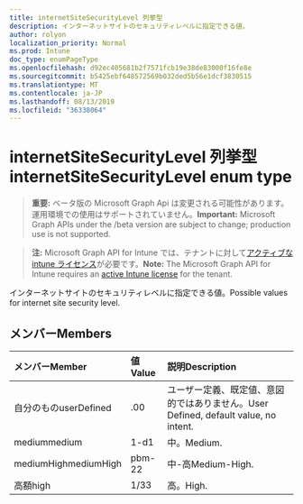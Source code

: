 ```yaml
---
title: internetSiteSecurityLevel 列挙型
description: インターネットサイトのセキュリティレベルに指定できる値。
author: rolyon
localization_priority: Normal
ms.prod: Intune
doc_type: enumPageType
ms.openlocfilehash: d92ec405681b2f7571fcb19e38de83000f16fe8e
ms.sourcegitcommit: b5425ebf648572569b032ded5b56e1dcf3830515
ms.translationtype: MT
ms.contentlocale: ja-JP
ms.lasthandoff: 08/13/2019
ms.locfileid: "36338064"
---
```

# <a name="internetsitesecuritylevel-enum-type"></a><span data-ttu-id="50a2a-103">internetSiteSecurityLevel 列挙型</span><span class="sxs-lookup"><span data-stu-id="50a2a-103">internetSiteSecurityLevel enum type</span></span>

> <span data-ttu-id="50a2a-104">**重要:** ベータ版の Microsoft Graph Api は変更される可能性があります。運用環境での使用はサポートされていません。</span><span class="sxs-lookup"><span data-stu-id="50a2a-104">**Important:** Microsoft Graph APIs under the /beta version are subject to change; production use is not supported.</span></span>

> <span data-ttu-id="50a2a-105">**注:** Microsoft Graph API for Intune では、テナントに対して[アクティブな intune ライセンス](https://go.microsoft.com/fwlink/?linkid=839381)が必要です。</span><span class="sxs-lookup"><span data-stu-id="50a2a-105">**Note:** The Microsoft Graph API for Intune requires an [active Intune license](https://go.microsoft.com/fwlink/?linkid=839381) for the tenant.</span></span>

<span data-ttu-id="50a2a-106">インターネットサイトのセキュリティレベルに指定できる値。</span><span class="sxs-lookup"><span data-stu-id="50a2a-106">Possible values for internet site security level.</span></span>

## <a name="members"></a><span data-ttu-id="50a2a-107">メンバー</span><span class="sxs-lookup"><span data-stu-id="50a2a-107">Members</span></span>
|<span data-ttu-id="50a2a-108">メンバー</span><span class="sxs-lookup"><span data-stu-id="50a2a-108">Member</span></span>|<span data-ttu-id="50a2a-109">値</span><span class="sxs-lookup"><span data-stu-id="50a2a-109">Value</span></span>|<span data-ttu-id="50a2a-110">説明</span><span class="sxs-lookup"><span data-stu-id="50a2a-110">Description</span></span>|
|:---|:---|:---|
|<span data-ttu-id="50a2a-111">自分のもの</span><span class="sxs-lookup"><span data-stu-id="50a2a-111">userDefined</span></span>|<span data-ttu-id="50a2a-112">.0</span><span class="sxs-lookup"><span data-stu-id="50a2a-112">0</span></span>|<span data-ttu-id="50a2a-113">ユーザー定義、既定値、意図的ではありません。</span><span class="sxs-lookup"><span data-stu-id="50a2a-113">User Defined, default value, no intent.</span></span>|
|<span data-ttu-id="50a2a-114">medium</span><span class="sxs-lookup"><span data-stu-id="50a2a-114">medium</span></span>|<span data-ttu-id="50a2a-115">1-d</span><span class="sxs-lookup"><span data-stu-id="50a2a-115">1</span></span>|<span data-ttu-id="50a2a-116">中。</span><span class="sxs-lookup"><span data-stu-id="50a2a-116">Medium.</span></span>|
|<span data-ttu-id="50a2a-117">mediumHigh</span><span class="sxs-lookup"><span data-stu-id="50a2a-117">mediumHigh</span></span>|<span data-ttu-id="50a2a-118">pbm-2</span><span class="sxs-lookup"><span data-stu-id="50a2a-118">2</span></span>|<span data-ttu-id="50a2a-119">中-高</span><span class="sxs-lookup"><span data-stu-id="50a2a-119">Medium-High.</span></span>|
|<span data-ttu-id="50a2a-120">高額</span><span class="sxs-lookup"><span data-stu-id="50a2a-120">high</span></span>|<span data-ttu-id="50a2a-121">1/3</span><span class="sxs-lookup"><span data-stu-id="50a2a-121">3</span></span>|<span data-ttu-id="50a2a-122">高。</span><span class="sxs-lookup"><span data-stu-id="50a2a-122">High.</span></span>|



